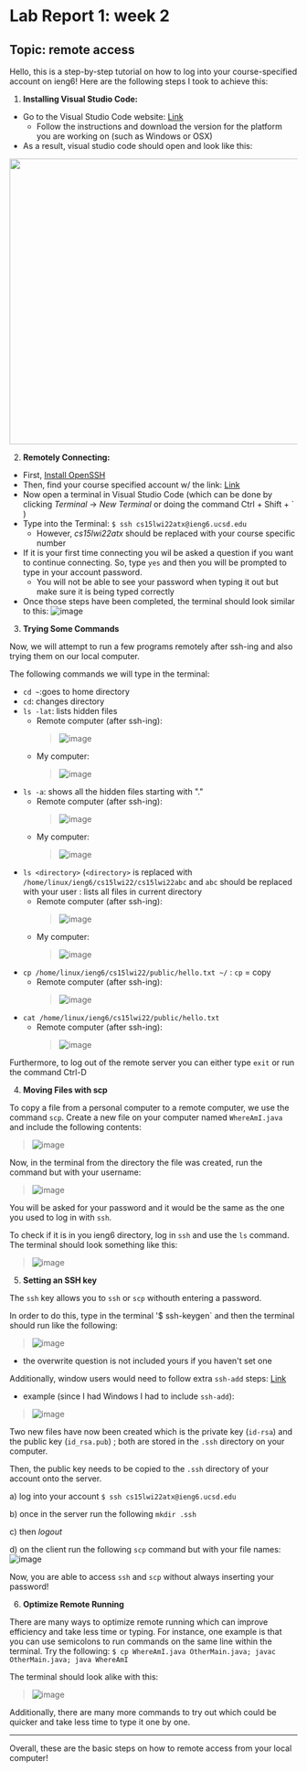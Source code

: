 # Lab Report 1: week 2

## Topic: remote access

Hello, this is a step-by-step tutorial on how to log into your course-specified account on ieng6! 
Here are the following steps I took to achieve this:

1) **Installing Visual Studio Code:**
- Go to the Visual Studio Code website: [Link](https://code.visualstudio.com/)
     - Follow the instructions and download the version for the platform you are working on (such as Windows or OSX)
- As a result, visual studio code should open and look like this:
<img src="https://user-images.githubusercontent.com/97707886/149439161-eb548d36-c96c-464e-8fa9-7788b737f059.png" width="700"          height="500">

2) **Remotely Connecting:**

- First, [Install OpenSSH](https://docs.microsoft.com/en-us/windows-server/administration/openssh/openssh_install_firstuse)
- Then, find your course specified account w/ the link: [Link](https://sdacs.ucsd.edu/~icc/index.php)
- Now open a terminal in Visual Studio Code (which can be done by clicking *Terminal* &#8594; *New Terminal* or doing the command Ctrl + Shift + ` )
- Type into the Terminal: `$ ssh cs15lwi22atx@ieng6.ucsd.edu`
     -  However, *cs15lwi22atx* should be replaced with your course specific number
- If it is your first time connecting you wil be asked a question if you want to continue connecting.  So, type `yes` and then          you will be prompted to type in your account password.
     - You will not be able to see your password when typing it out but make sure it is being typed correctly
- Once those steps have been completed, the terminal should look similar to this:
  ![image](https://user-images.githubusercontent.com/97707886/149441581-328b7ec8-a745-482f-b161-0a748b81b854.png)
        
3) **Trying Some Commands**

Now, we will attempt to run a few programs remotely after ssh-ing and also trying them on our local computer.

The following commands we will type in the terminal:
- `cd ~`:goes to home directory 
- `cd`: changes directory
- `ls -lat`: lists hidden files
     - Remote computer (after ssh-ing):
          >![image](https://user-images.githubusercontent.com/97707886/149448669-91691db3-da81-4a93-a7b3-cd06e399e323.png)
     - My computer:
          >![image](https://user-images.githubusercontent.com/97707886/149448727-1cc0b7ea-ae58-44cc-839d-71b9d6dbf72d.png)
- `ls -a`: shows all the hidden files starting with "."
     - Remote computer (after ssh-ing):
          >![image](https://user-images.githubusercontent.com/97707886/149448788-5352e9ca-5d3f-4fb6-b1fb-0a82b0cc18d3.png)
     - My computer:
          >![image](https://user-images.githubusercontent.com/97707886/149448830-78cf5204-b061-455f-9a50-639ebfd71618.png)
- `ls <directory>` (`<directory>` is replaced with `/home/linux/ieng6/cs15lwi22/cs15lwi22abc` and `abc` should be replaced with your user : lists all files in current directory
     - Remote computer (after ssh-ing):
          >![image](https://user-images.githubusercontent.com/97707886/149448926-ae206166-e4f4-4961-8fdf-911011f4cd7c.png)
     - My computer:
          >![image](https://user-images.githubusercontent.com/97707886/149448971-2fbe4f83-31d8-4b95-bc1e-773c1ed9e043.png)  
- `cp /home/linux/ieng6/cs15lwi22/public/hello.txt ~/` : `cp` = copy 
     - Remote computer (after ssh-ing):
          >![image](https://user-images.githubusercontent.com/97707886/149449046-3f5eeaf3-60b3-4d0f-854a-56d7c558b7a8.png)
- `cat /home/linux/ieng6/cs15lwi22/public/hello.txt`
     - Remote computer (after ssh-ing):
          >![image](https://user-images.githubusercontent.com/97707886/149449149-6f4e1b6f-c05d-4aac-b3ca-03417d120323.png)

Furthermore, to log out of the remote server you can either type `exit` or run the command Ctrl-D

4) **Moving Files with scp**

To copy a file from a personal computer to a remote computer, we use the command `scp`. 
Create a new file on your computer named `WhereAmI.java` and include the following contents:
> ![image](https://user-images.githubusercontent.com/97707886/149474154-461ff294-d487-49a6-9c86-78b13b662ff7.png)

Now, in the terminal from the directory the file was created, run the command but with your username:
> ![image](https://user-images.githubusercontent.com/97707886/149474647-09534ddb-92a5-4a09-90e0-8815eaeb1524.png)

You will be asked for your password and it would be the same as the one you used to log in with `ssh`.

To check if it is in you ieng6 directory, log in `ssh` and use the `ls` command. The terminal should look something like this:
> ![image](https://user-images.githubusercontent.com/97707886/149475178-78fc8e1e-916f-4003-b5b2-c11d0ad6d498.png)

5) **Setting an SSH key**

The `ssh` key allows you to `ssh` or `scp` withouth entering a password.

In order to do this, type in the terminal '$ ssh-keygen` and then the terminal should run like the following:
>![image](https://user-images.githubusercontent.com/97707886/149516896-f5640a0d-32cf-4740-9cb1-04fb202a2a2d.png)
- the overwrite question is not included yours if you haven't set one 

Additionally, window users would need to follow extra `ssh-add` steps: [Link](https://docs.microsoft.com/en-us/windows-server/administration/openssh/openssh_keymanagement#user-key-generation)
- example (since I had Windows I had to include `ssh-add`):
>![image](https://user-images.githubusercontent.com/97707886/149521804-e68dcc37-7171-4d5a-9580-769855a6b500.png)


Two new files have now been created which is the private key (`id-rsa`) and the public key (`id_rsa.pub`) ; both are stored in the `.ssh` directory on your computer. 

Then, the public key needs to be copied to the `.ssh` directory of your account onto the server. 

a) log into your account  `$ ssh cs15lwi22atx@ieng6.ucsd.edu`

b) once in the server run the following `mkdir .ssh`

c) then *logout*

d) on the client run the following `scp` command but with your file names: ![image](https://user-images.githubusercontent.com/97707886/149522450-5a3f49b8-3ede-48c2-be4a-20bd566ea7b8.png)

Now, you are able to access `ssh` and `scp` without always inserting your password!

6) **Optimize Remote Running**

There are many ways to optimize remote running which can improve efficiency and take less time or typing. 
For instance, one example is that you can use semicolons to run commands on the same line within the terminal. 
Try the following: 
`$ cp WhereAmI.java OtherMain.java; javac OtherMain.java; java WhereAmI`

The terminal should look alike with this:
> ![image](https://user-images.githubusercontent.com/97707886/149587529-a98653bc-3a99-4887-8c0e-9adf076743d1.png)

Additionally, there are many more commands to try out which could be quicker and take less time to type it one by one. 


----

Overall, these are the basic steps on how to remote access from your local computer! 











